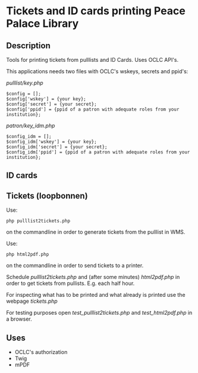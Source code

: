 # Tickets and ID cards printing Peace Palace Library


## Description

Tools for printing tickets from pulllists and ID Cards. Uses OCLC API's.

This applications needs two files with OCLC's wskeys, secrets and ppid's:

*pulllist/key.php*

```
$config = [];
$config['wskey'] = {your key};
$config['secret'] = {your secret};
$config['ppid'] = {ppid of a patron with adequate roles from your institution};
```

*patron/key_idm.php*

```
$config_idm = [];
$config_idm['wskey'] = {your key};
$config_idm['secret'] = {your secret};
$config_idm['ppid'] = {ppid of a patron with adequate roles from your institution};
```

## ID cards


## Tickets (loopbonnen)

Use:
```
php pulllist2tickets.php
```
on the commandline in order to generate tickets from the pulllist in WMS.

Use:
```
php html2pdf.php
```
on the commandline in order to send tickets to a printer.

Schedule *pulllist2tickets.php* and (after some minutes) *html2pdf.php* in order to get tickets from pullists. E.g. each half hour.

For inspecting what has to be printed and what already is printed use the webpage *tickets.php*

For testing purposes open *test_pulllist2tickets.php* and *test_html2pdf.php* in a browser.

## Uses

* OCLC's authorization
* Twig
* mPDF

